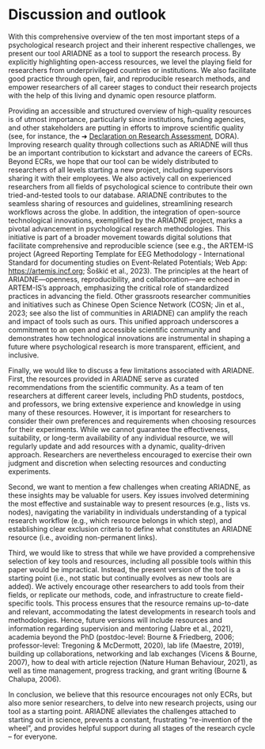 # Discussion and outlook

With this comprehensive overview of the ten most important steps of a psychological research project and their inherent respective challenges, we present our tool ARIADNE as a tool to support the research process. By explicitly highlighting  open-access resources, we level the playing field for researchers from underprivileged countries or institutions. We also facilitate good practice through open, fair, and reproducible research methods, and empower researchers of all career stages to conduct their research projects with the help of this living and dynamic open resource platform. 

Providing an accessible and structured overview of high-quality resources is of utmost importance, particularly since institutions, funding agencies, and other stakeholders are putting in efforts to improve scientific quality (see, for instance, the ➜ [Declaration on Research Assessment](https://sfdora.org/), DORA). Improving research quality through collections such as ARIADNE will thus be an important contribution to kickstart and advance the careers of ECRs. Beyond ECRs, we hope that our tool can be widely distributed to researchers of all levels starting a new project, including supervisors sharing it with their employees. We also actively call on experienced researchers from all fields of psychological science to contribute their own tried-and-tested tools to our database. ARIADNE contributes to the seamless sharing of resources and guidelines, streamlining research workflows across the globe. In addition, the integration of open-source technological innovations, exemplified by the ARIADNE project, marks a pivotal advancement in psychological research methodologies. This initiative is part of a broader movement towards digital solutions that facilitate comprehensive and reproducible science (see e.g., the ARTEM-IS project (Agreed Reporting Template for EEG Methodology - International Standard for documenting studies on Event-Related Potentials; Web App: https://artemis.incf.org; Šoškić et al., 2023). The principles at the heart of ARIADNE—openness, reproducibility, and collaboration—are echoed in ARTEM-IS’s approach, emphasizing the critical role of standardized practices in advancing the field. Other grassroots researcher communities and initiatives such as Chinese Open Science Network (COSN; Jin et al., 2023; see also the list of communities in ARIADNE) can amplify the reach and impact of tools such as ours. This unified approach underscores a commitment to an open and accessible scientific community and demonstrates how technological innovations are instrumental in shaping a future where psychological research is more transparent, efficient, and inclusive.

Finally, we would like to discuss a few limitations associated with ARIADNE. First, the resources provided in ARIADNE serve as curated recommendations from the scientific community. As a team of ten researchers at different career levels, including PhD students, postdocs, and professors, we bring extensive experience and knowledge in using many of these resources. However, it is important for researchers to consider their own preferences and requirements when choosing resources for their experiments. While we cannot guarantee the effectiveness, suitability, or long-term availability of any individual resource, we will regularly update and add resources with a dynamic, quality-driven approach. Researchers are nevertheless encouraged to exercise their own judgment and discretion when selecting resources and conducting experiments. 

Second, we want to mention a few challenges when creating ARIADNE, as these insights may be valuable for users. Key issues involved determining the most effective and sustainable way to present resources (e.g., lists vs. nodes), navigating the variability in individuals understanding of a typical research workflow (e.g., which resource belongs in which step), and establishing clear exclusion criteria to define what constitutes an ARIADNE resource (i.e., avoiding non-permanent links). 

Third, we would like to stress that while we have provided a comprehensive selection of key tools and resources, including all possible tools within this paper would be impractical. Instead, the present version of the tool is a starting point (i.e., not static but continually evolves as new tools are added). We actively encourage other researchers to add tools from their fields, or replicate our methods, code, and infrastructure to create field-specific tools. This process ensures that the resource remains up-to-date and relevant, accommodating the latest developments in research tools and methodologies. Hence, future versions will include resources and information regarding supervision and mentoring (Jabre et al., 2021), academia beyond the PhD (postdoc-level: Bourne & Friedberg, 2006; professor-level: Tregoning & McDermott, 2020), lab life (Maestre, 2019), building up collaborations, networking and lab exchanges (Vicens & Bourne, 2007), how to deal with article rejection (Nature Human Behaviour, 2021), as well as time management, progress tracking, and grant writing (Bourne & Chalupa, 2006).

In conclusion, we believe that this resource encourages not only ECRs, but also more senior researchers, to delve into new research projects, using our tool as a starting point. ARIADNE alleviates the challenges attached to starting out in science, prevents a constant, frustrating “re-invention of the wheel”, and provides helpful support during all stages of the research cycle – for everyone.
